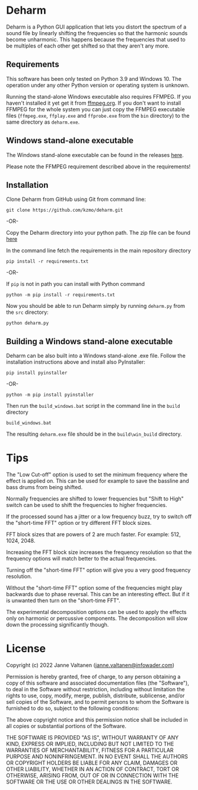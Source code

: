 # Deharm

Deharm is a Python GUI application that lets you distort the spectrum of a sound
file by linearly shifting the frequencies so that the harmonic sounds become
unharmonic. This happens because the frequencies that used to be multiples of
each other get shifted so that they aren't any more.

## Requirements

This software has been only tested on Python 3.9 and Windows 10. The operation
under any other Python version or operating system is unknown.

Running the stand-alone Windows executable also requires FFMPEG. If you haven't
installed it yet get it from [ffmpeg.org](https://www.ffmpeg.org/). If
you don't want to install FFMPEG for the whole system you can just copy the
FFMPEG executable files (`ffmpeg.exe`, `ffplay.exe` and `ffprobe.exe` from the
`bin` directory) to the same directory as `deharm.exe`.

## Windows stand-alone executable

The Windows stand-alone executable can be found in the releases
[here](https://github.com/kzmo/deharm/releases/download/v0.2/deharm.exe).

Please note the FFMPEG requirement described above in the requirements!

## Installation

Clone Deharm from GitHub using Git from command line:

``` console
git clone https://github.com/kzmo/deharm.git
```

-OR-

Copy the Deharm directory into your python path. The zip file can be found
[here](https://github.com/kzmo/deharm/zipball/master)


In the command line fetch the requirements in the main repository directory
``` console
pip install -r requirements.txt
```

-OR-

If `pip` is not in path you can install with Python command
``` console
python -m pip install -r requirements.txt
```

Now you should be able to run Deharm simply by running `deharm.py` from the
`src` directory:
``` console
python deharm.py
```

## Building a Windows stand-alone executable

Deharm can be also built into a Windows stand-alone .exe file. Follow the
installation instructions above and install also PyInstaller:
``` console
pip install pyinstaller
```

-OR-

``` console
python -m pip install pyinstaller
```

Then run the `build_windows.bat` script in the command line in the `build`
directory
``` console
build_windows.bat
```

The resulting `deharm.exe` file should be in the `build\win_build`
directory.

# Tips

The "Low Cut-off" option is used to set the minimum frequency where the effect
is applied on. This can be used for example to save the bassline and bass
drums from being shifted.

Normally frequencies are shifted to lower frequencies but "Shift to High"
switch can be used to shift the frequencies to higher frequencies.

If the processed sound has a jitter or a low frequency buzz, try to switch off
the "short-time FFT" option or try different FFT block sizes.

FFT block sizes that are powers of 2 are much faster. For example: 512, 1024,
2048.

Increasing the FFT block size increases the frequency resolution so that
the frequency options will match better to the actual frequencies.

Turning off the "short-time FFT" option will give you a very good frequency
resolution.

Without the "short-time FFT" option some of the frequencies might play
backwards due to phase reversal. This can be an interesting effect. But if it
is unwanted then turn on the "short-time FFT".

The experimental decomposition options can be used to apply the effects only on
harmonic or percussive components. The decomposition will slow down the
processing significantly though.

# License

Copyright (c) 2022 Janne Valtanen (janne.valtanen@infowader.com)

Permission is hereby granted, free of charge, to any person obtaining a copy
of this software and associated documentation files (the "Software"), to deal
in the Software without restriction, including without limitation the rights
to use, copy, modify, merge, publish, distribute, sublicense, and/or sell
copies of the Software, and to permit persons to whom the Software is
furnished to do so, subject to the following conditions:

The above copyright notice and this permission notice shall be included in all
copies or substantial portions of the Software.

THE SOFTWARE IS PROVIDED "AS IS", WITHOUT WARRANTY OF ANY KIND,
EXPRESS OR IMPLIED, INCLUDING BUT NOT LIMITED TO THE WARRANTIES OF
MERCHANTABILITY, FITNESS FOR A PARTICULAR PURPOSE AND NONINFRINGEMENT.
IN NO EVENT SHALL THE AUTHORS OR COPYRIGHT HOLDERS BE LIABLE FOR ANY CLAIM,
DAMAGES OR OTHER LIABILITY, WHETHER IN AN ACTION OF CONTRACT, TORT OR
OTHERWISE, ARISING FROM, OUT OF OR IN CONNECTION WITH THE SOFTWARE OR THE USE
OR OTHER DEALINGS IN THE SOFTWARE.
